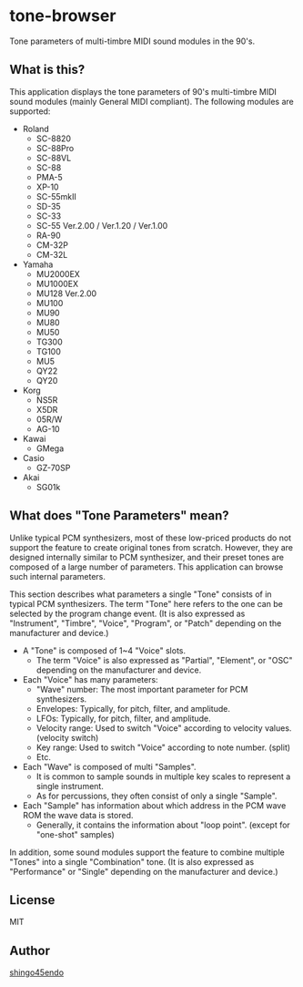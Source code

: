 
tone-browser
============

Tone parameters of multi-timbre MIDI sound modules in the 90's.


What is this?
-------------

This application displays the tone parameters of 90's multi-timbre MIDI sound modules (mainly General MIDI compliant). The following modules are supported:

* Roland
	* SC-8820
	* SC-88Pro
	* SC-88VL
	* SC-88
	* PMA-5
	* XP-10
	* SC-55mkII
	* SD-35
	* SC-33
	* SC-55 Ver.2.00 / Ver.1.20 / Ver.1.00
	* RA-90
	* CM-32P
	* CM-32L
* Yamaha
	* MU2000EX
	* MU1000EX
	* MU128 Ver.2.00
	* MU100
	* MU90
	* MU80
	* MU50
	* TG300
	* TG100
	* MU5
	* QY22
	* QY20
* Korg
	* NS5R
	* X5DR
	* 05R/W
	* AG-10
* Kawai
	* GMega
* Casio
	* GZ-70SP
* Akai
	* SG01k


What does "Tone Parameters" mean?
---------------------------------

Unlike typical PCM synthesizers, most of these low-priced products do not support the feature to create original tones from scratch. However, they are designed internally similar to PCM synthesizer, and their preset tones are composed of a large number of parameters. This application can browse such internal parameters.

This section describes what parameters a single "Tone" consists of in typical PCM synthesizers. The term "Tone" here refers to the one can be selected by the program change event. (It is also expressed as "Instrument", "Timbre", "Voice", "Program", or "Patch" depending on the manufacturer and device.)

* A "Tone" is composed of 1~4 "Voice" slots.
	* The term "Voice" is also expressed as "Partial", "Element", or "OSC" depending on the manufacturer and device.
* Each "Voice" has many parameters:
	* "Wave" number: The most important parameter for PCM synthesizers.
	* Envelopes: Typically, for pitch, filter, and amplitude.
	* LFOs: Typically, for pitch, filter, and amplitude.
	* Velocity range: Used to switch "Voice" according to velocity values. (velocity switch)
	* Key range: Used to switch "Voice" according to note number. (split)
	* Etc.
* Each "Wave" is composed of multi "Samples".
	* It is common to sample sounds in multiple key scales to represent a single instrument.
	* As for percussions, they often consist of only a single "Sample".
* Each "Sample" has information about which address in the PCM wave ROM the wave data is stored.
	* Generally, it contains the information about "loop point". (except for "one-shot" samples)

In addition, some sound modules support the feature to combine multiple "Tones" into a single "Combination" tone. (It is also expressed as "Performance" or "Single" depending on the manufacturer and device.)


License
-------

MIT


Author
------

[shingo45endo](https://github.com/shingo45endo)
